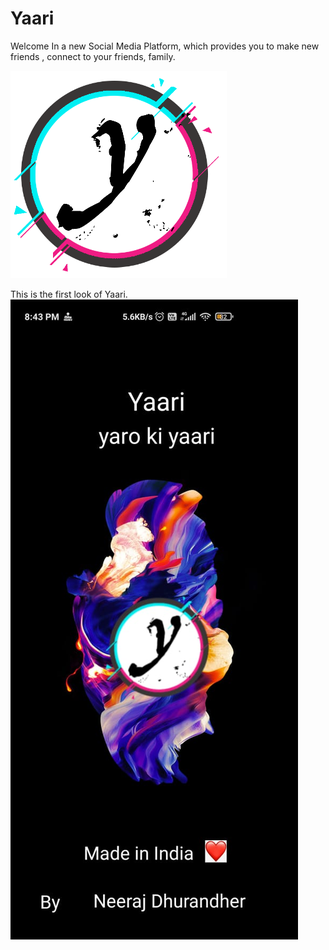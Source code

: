 # Yaari
Welcome In a new Social Media Platform, which provides you to make new friends , connect to your friends, family.  

![](app/src/main/res/drawable/logo_2_yari.png)

This is the first look of Yaari.
![](app/src/main/res/drawable/app_ss_img_1.JPEG)
